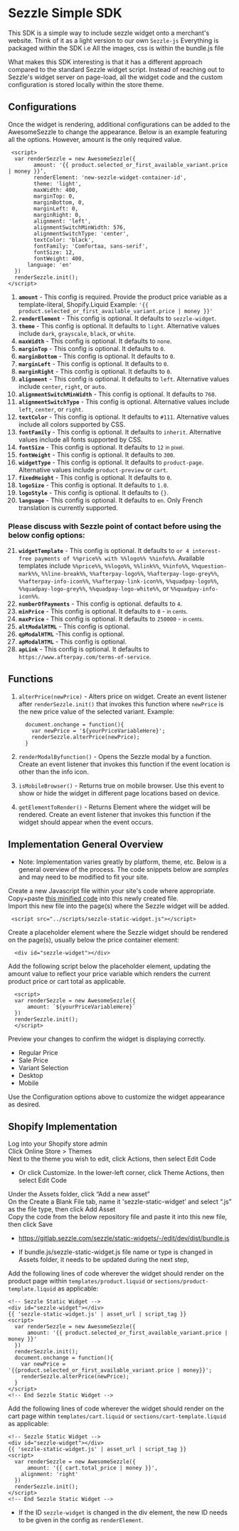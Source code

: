 # Sezzle Simple SDK 

This SDK is a simple way to include sezzle widget onto a merchant's website.
Think of it as a light version to our own `Sezzle-js` 
Everything is packaged within the SDK i.e All the images, css is within the bundle.js file 

What makes this SDK interesting is that it has a different approach compared to the standard Sezzle widget script. Instead of reaching out to Sezzle's widget server on page-load, all the widget code and the custom configuration is stored locally within the store theme. 


## Configurations

Once the widget is rendering, additional configurations can be added to the AwesomeSezzle to change the appearance. Below is an example featuring all the options. However, amount is the only required value.

```
 <script>  
  var renderSezzle = new AwesomeSezzle({
        amount: '{{ product.selected_or_first_available_variant.price | money }}’,
		renderElement: 'new-sezzle-widget-container-id',
		theme: 'light',
		maxWidth: 400,
		marginTop: 0,
		marginBottom, 0,
		marginLeft: 0,
		marginRight: 0,
		alignment: 'left',
		alignmentSwitchMinWidth: 576,
		alignmentSwitchType: 'center',
		textColor: 'black',
		fontFamily: 'Comfortaa, sans-serif',
		fontSize: 12,
		fontWeight: 400,
      language: 'en'
  })
  renderSezzle.init();
</script>
```

1. **`amount`** - This config is required. Provide the product price variable as a template-literal,  Shopify.Liquid Example: `'{{ product.selected_or_first_available_variant.price | money }}'`
2. **`renderElement`** - This config is optional. It defaults to `sezzle-widget`.
3. **`theme`** - This config is optional. It defaults to `light`. Alternative values include `dark`, `grayscale`, `black`, or `white`.
4. **`maxWidth`** - This config is optional. It defaults to `none`.
5. **`marginTop`** - This config is optional. It defaults to `0`.
6. **`marginBottom`** - This config is optional. It defaults to `0`.
7. **`marginLeft`** - This config is optional. It defaults to `0`.
8. **`marginRight`** - This config is optional. It defaults to `0`.
9. **`alignment`** - This config is optional. It defaults to `left`. Alternative values include `center`, `right`, or `auto`.
10. **`alignmentSwitchMinWidth`** - This config is optional. It defaults to `760`.
11. **`alignmentSwitchType`** - This config is optional. Alternative values include `left`, `center`, or `right`.
12. **`textColor`** - This config is optional. It defaults to `#111`. Alternative values include all colors supported by CSS.
13. **`fontFamily`** - This config is optional. It defaults to `inherit`. Alternative values include all fonts supported by CSS.
14. **`fontSize`** - This config is optional. It defaults to `12` <small>in pixel</small>. 
15. **`fontWeight`** - This config is optional. It defaults to `300`.
16. **`widgetType`** - This config is optional. It defaults to `product-page`. Alternative values include `product-preview` or `cart`.
17. **`fixedHeight`** - This config is optional. It defaults to `0`.
18. **`logoSize`** - This config is optional. It defaults to `1.0`.
19. **`logoStyle`** - This config is optional. It defaults to `{}`.
20. **`language`** - This config is optional. It defaults to `en`. Only French translation is currently supported.

### <b>Please discuss with Sezzle point of contact before using the below config options:</b>
21. **`widgetTemplate`**  - This config is optional. It defaults to `or 4 interest-free payments of %%price%% with %%logo%% %%info%%`. Available templates include `%%price%%`, `%%logo%%`, `%%link%%`, `%%info%%`, `%%question-mark%%`, `%%line-break%%`, `%%afterpay-logo%%`, `%%afterpay-logo-grey%%`, `%%afterpay-info-icon%%`, `%%afterpay-link-icon%%`, `%%quadpay-logo%%`, `%%quadpay-logo-grey%%`, `%%quadpay-logo-white%%`, or `%%quadpay-info-icon%%`.
22. **`numberOfPayments`** - This config is optional. defaults to `4`.
23. **`minPrice`** - This config is optional. It defaults to `0` - <small>in cents</small>.
24. **`maxPrice`** - This config is optional. It defaults to `250000` - <small>in cents</small>.
25. **`altModalHTML`** - This config is optional.
26. **`qpModalHTML`** -This config is optional.
27. **`apModalHTML`** - This config is optional.
28. **`apLink`** - This config is optional. It defaults to `https://www.afterpay.com/terms-of-service`.


## Functions

1. `alterPrice(newPrice)` - Alters price on widget. Create an event listener after `renderSezzle.init()` that invokes this function where `newPrice` is the new price value of the selected variant. Example:
    ```
      document.onchange = function(){
        var newPrice = '${yourPriceVariableHere}'; 
        renderSezzle.alterPrice(newPrice);
      }
    ```

2. `renderModalByfunction()` - Opens the Sezzle modal by a function. Create an event listener that invokes this function if the event location is other than the info icon.

3. `isMobileBrowser()` - Returns true on mobile browser. Use this event to show or hide the widget in different page locations based on device.

4. `getElementToRender()` - Returns Element where the widget will be rendered. Create an event listener that invokes this function if the widget should appear when the event occurs.


## Implementation General Overview

* Note: Implementation varies greatly by platform, theme, etc. Below is a general overview of the process. The code snippets below are <i>samples</i> and may need to be modified to fit your site.

Create a new Javascript file within your site's code where appropriate. <br/>
Copy+paste  <a href="https://github.com/sezzle/static-widgets/blob/production/dist/bundle.js">this minified code</a> into this newly created file.<br/>
Import this new file into the page(s) where the Sezzle widget will be added.<br/>
 ```
  <script src="../scripts/sezzle-static-widget.js"></script>
 ```
Create a placeholder element where the Sezzle widget should be rendered on the page(s), usually below the price container element:<br/>
  ```
    <div id="sezzle-widget"></div>
  ```
Add the following script below the placeholder element, updating the amount value to reflect your price variable which renders the current product price or cart total as applicable.<br/>
  ```
    <script>  
    var renderSezzle = new AwesomeSezzle({ 
        amount: `${yourPriceVariableHere}`
    })
    renderSezzle.init();
    </script>
  ```
Preview your changes to confirm the widget is displaying correctly.<br/>
  - Regular Price<br/>
  - Sale Price<br/>
  - Variant Selection<br/>
  - Desktop<br/>
  - Mobile<br/>

Use the Configuration options above to customize the widget appearance as desired.<br/>


## Shopify Implementation

Log into your Shopify store admin<br/>
Click Online Store > Themes<br/>
Next to the theme you wish to edit, click Actions, then select Edit Code<br/>
* Or click Customize. In the lower-left corner, click Theme Actions, then select Edit Code<br/>

Under the Assets folder, click “Add a new asset” <br/>
On the Create a Blank File tab, name it 'sezzle-static-widget’ and select “.js” as the file type, then click Add Asset<br/>
Copy the code from the below repository file and paste it into this new file, then click Save<br/>
* https://gitlab.sezzle.com/sezzle/static-widgets/-/edit/dev/dist/bundle.js

* If bundle.js/sezzle-static-widget.js file name or type is changed in Assets folder, it needs to be updated during the next step,

Add the following lines of code wherever the widget should render on the product page within `templates/product.liquid` or `sections/product-template.liquid` as applicable:

```
<!-- Sezzle Static Widget -->
<div id="sezzle-widget"></div>
{{ 'sezzle-static-widget.js' | asset_url | script_tag }}
<script>  
  var renderSezzle = new AwesomeSezzle({ 
      amount: '{{ product.selected_or_first_available_variant.price | money }}'
  })
  renderSezzle.init();
  document.onchange = function(){
    var newPrice = '{{product.selected_or_first_available_variant.price | money}}'; 
    renderSezzle.alterPrice(newPrice);
  }
</script>
<!-- End Sezzle Static Widget -->
```

Add the following lines of code wherever the widget should render on the cart page within `templates/cart.liquid` or `sections/cart-template.liquid` as applicable:

```
<!-- Sezzle Static Widget -->
<div id="sezzle-widget"></div>
{{ 'sezzle-static-widget.js' | asset_url | script_tag }}
<script>  
  var renderSezzle = new AwesomeSezzle({ 
      amount: '{{ cart.total_price | money }}',
    alignment: 'right'
  })
  renderSezzle.init();
</script>
<!-- End Sezzle Static Widget -->
```

* If the ID `sezzle-widget` is changed in the div element, the new ID needs to be given in the config as `renderElement`.